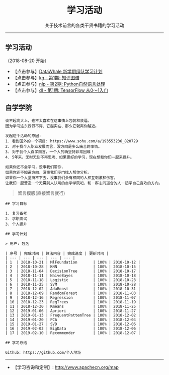 # <center>学习活动</center>
<center>关于技术前言的各类干货书籍的学习活动</center>

---

## **学习活动**

（2018-08-20 开始）

* 【点击参与】[DataWhale 新学期组队学习计划](https://mp.weixin.qq.com/s/IscASVbJgVVpaDzwhgV9cA?tdsourcetag=s_pctim_aiomsg)
* 【点击参与】[kg - 第1期: 知识图谱](/read/kg-1-learning)
* 【点击参与】[nlp - 第2期: Python自然语言处理](/read/nlp-2-python-nltk)
* 【点击参与】[dl - 第1期: TensorFlow 从0～1入门](/read/dl-1-tensorflow)

## **自学学院**

```
谈不起高大上，也不太喜欢在这事情上包装和装逼。
因为学习这东西假不得、它越实在、那么它就离你越近。

发起这个活动的原因:
1. 看到国外的一个项目: https://www.sohu.com/a/193553236_820729
2. 对于我个人职业发展而言，没方向是多么痛苦的事情。
3. 对于我个人自学而言，一个人的确坚持非常困难！
4. 5年来，无时无刻不再思考、如果更好的学习，现在想和你们一起来提升。

如果你还不会学习，没事我们带你，
如果你还不知道方向，没事我们专门找人帮你分析。
如果你一个人坚持不下去，没事我们会有相同的人相互刺激和伤害。
让我们一起营造一个无需别人认可的自学学院吧，和一群志同道合的人一起学自己喜欢的方向。
```

> 留言模版(直接留言就行)

```
## 学习目标

1. 复习备考
2. 求职面试
3. 个人提升

## 学习计划

> 用户: 姓名

| 序号 | 完成时间 | 算法内容 | 完成进度 | 更新时间 |
| --- | --- | --- | --- | --- |
| 1  | 2018-10-21 | MlFoundation       | 100% | 2018-10-12 |
| 2  | 2018-10-28 | KNN                | 100% | 2018-10-15 |
| 3  | 2018-11-04 | DecisionTree       | 100% | 2018-10-17 |
| 4  | 2018-11-11 | NaiveBayes         | 100% | 2018-10-18 |
| 5  | 2018-11-18 | Logistic           | 100% | 2018-10-23 |
| 6  | 2018-11-25 | SVM                | 100% | 2018-10-28 |
| 7  | 2018-12-02 | AdaBoost           | 100% | 2018-10-31 |
| 8  | 2018-12-09 | RandomForest       | 100% | 2018-11-03 |
| 9  | 2018-12-16 | Regression         | 100% | 2018-11-07 |
| 10 | 2018-12-23 | RegTrees           | 100% | 2018-11-19 |
| 11 | 2018-12-30 | Kmeans             | 100% | 2018-11-25 |
| 12 | 2019-01-06 | Apriori            | 100% | 2018-11-27 |
| 13 | 2019-01-13 | FrequentPattemTree | 100% | 2018-12-02 |
| 14 | 2019-01-20 | PCA                | 100% | 2018-12-04 |
| 15 | 2019-01-27 | SVD                | 100% | 2018-12-06 |
| 16 | 2019-02-03 | BigData            | 100% | 2018-12-06 |
| 17 | 2019-02-10 | Recommender        | 100% | 2018-12-07 |

## 学习总结

Github: https://github.com/个人地址
```

---

* 【学习咨询和定制】: <http://www.apachecn.org/map>

